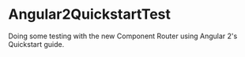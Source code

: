 # Angular2QuickstartTest
Doing some testing with the new Component Router using Angular 2's Quickstart guide.



